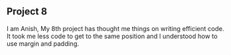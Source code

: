 ## Project 8

I am Anish, My 8th project has thought me things on writing efficient code. It took me less code to get to the same position and I understood how to use margin and padding.